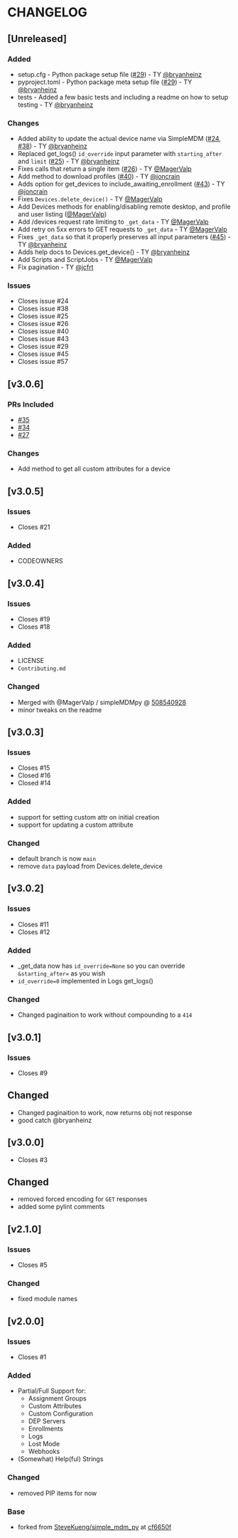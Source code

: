 # CHANGELOG

## [Unreleased]

### Added
- setup.cfg - Python package setup file ([#29](https://github.com/macadmins/simpleMDMpy/issues/29)) - TY [@bryanheinz](https://github.com/bryanheinz)
- pyproject.toml - Python package meta setup file ([#29](https://github.com/macadmins/simpleMDMpy/issues/29)) - TY [@bryanheinz](https://github.com/bryanheinz)
- tests - Added a few basic tests and including a readme on how to setup testing - TY [@bryanheinz](https://github.com/bryanheinz)

### Changes

- Added ability to update the actual device name via SimpleMDM ([#24](https://github.com/macadmins/simpleMDMpy/issues/24), [#38](https://github.com/macadmins/simpleMDMpy/issues/38)) - TY [@bryanheinz](https://github.com/bryanheinz)
- Replaced get_logs() `id_override` input parameter with `starting_after` and `limit` ([#25](https://github.com/macadmins/simpleMDMpy/issues/25)) - TY [@bryanheinz](https://github.com/bryanheinz)
- Fixes calls that return a single item ([#26](https://github.com/macadmins/simpleMDMpy/issues/26)) - TY [@MagerValp](https://github.com/MagerValp)
- Add method to download profiles ([#40](https://github.com/macadmins/simpleMDMpy/issues/40)) - TY [@joncrain](https://github.com/joncrain)
- Adds option for get_devices to include_awaiting_enrollment ([#43](https://github.com/macadmins/simpleMDMpy/issues/43)) - TY [@joncrain](https://github.com/joncrain)
- Fixes `Devices.delete_device()` - TY [@MagerValp](https://github.com/MagerValp)
- Add Devices methods for enabling/disabling remote desktop, and profile and user listing ([@MagerValp](https://github.com/MagerValp))
- Add /devices request rate limiting to `_get_data` - TY [@MagerValp](https://github.com/MagerValp)
- Add retry on 5xx errors to GET requests to `_get_data` - TY [@MagerValp](https://github.com/MagerValp)
- Fixes `_get_data` so that it properly preserves all input parameters ([#45](https://github.com/macadmins/simpleMDMpy/issues/45)) - TY [@bryanheinz](https://github.com/bryanheinz)
- Adds help docs to Devices.get_device() - TY [@bryanheinz](https://github.com/bryanheinz)
- Add Scripts and ScriptJobs - TY [@MagerValp](https://github.com/MagerValp)
- Fix pagination - TY [@jcfrt](https://github.com/jcfrt)

### Issues

- Closes issue #24
- Closes issue #38
- Closes issue #25
- Closes issue #26
- Closes issue #40
- Closes issue #43
- Closes issue #29
- Closes issue #45
- Closes issue #57

## [v3.0.6]

### PRs Included

- [#35](https://github.com/macadmins/simpleMDMpy/pull/25)
- [#34](https://github.com/macadmins/simpleMDMpy/pull/34)
- [#27](https://github.com/macadmins/simpleMDMpy/pull/27)

### Changes

- Add method to get all custom attributes for a device

## [v3.0.5]

### Issues

- Closes #21

### Added 

- CODEOWNERS

## [v3.0.4]

### Issues

- Closes #19
- Closes #18

### Added

- LICENSE
- `Contributing.md`

### Changed

- Merged with @MagerValp / simpleMDMpy @ [508540928](https://github.com/MagerValp/simpleMDMpy/commit/50854094bee2ac5306eded7c5614d76f3eab4c25)
- minor tweaks on the readme

## [v3.0.3]

### Issues

- Closes #15
- Closed #16
- Closed #14

### Added

- support for setting custom attr on initial creation
- support for updating a custom attribute

### Changed

- default branch is now `main`
- remove `data` payload from Devices.delete_device

## [v3.0.2]

### Issues

- Closes #11
- Closes #12

### Added

- _get_data now has `id_override=None` so you can override `&starting_after=` as you wish
- `id_override=0` implemented in Logs get_logs()

### Changed

- Changed paginaition to work without compounding to a `414`

## [v3.0.1]

### Issues

- Closes #9

## Changed

- Changed paginaition to work, now returns obj not response
- good catch @bryanheinz

## [v3.0.0]

- Closes #3

## Changed

- removed forced encoding for `GET` responses
- added some pylint comments

## [v2.1.0]

### Issues

- Closes #5

### Changed

- fixed module names

## [v2.0.0]

### Issues

- Closes #1

### Added

- Partial/Full Support for:
  - Assignment Groups
  - Custom Attributes
  - Custom Configuration
  - DEP Servers
  - Enrollments
  - Logs
  - Lost Mode
  - Webhooks
- (Somewhat) Help(ful) Strings

### Changed

- removed PIP items for now

### Base

- forked from [SteveKueng/simple_mdm_py](https://github.com/SteveKueng/simple_mdm_py/blob/master/setup.py) at [cf6650f](https://github.com/SteveKueng/simpleMDMpy/commit/cf6650fe72220577abd5c654d03476c88b81bcb0)
